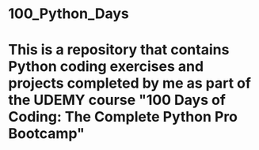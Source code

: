 # 100_Python_Days
# This is a repository that contains Python coding exercises and projects completed by me as part of the UDEMY course "100 Days of Coding: The Complete Python Pro Bootcamp"
